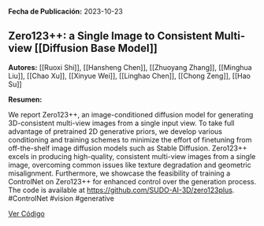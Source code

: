 **Fecha de Publicación:** 2023-10-23

## Zero123++: a Single Image to Consistent Multi-view [[Diffusion Base Model]]

**Autores:** [[Ruoxi Shi]], [[Hansheng Chen]], [[Zhuoyang Zhang]], [[Minghua Liu]], [[Chao Xu]], [[Xinyue Wei]], [[Linghao Chen]], [[Chong Zeng]], [[Hao Su]]

**Resumen:**

We report Zero123++, an image-conditioned diffusion model for generating
3D-consistent multi-view images from a single input view. To take full
advantage of pretrained 2D generative priors, we develop various conditioning
and training schemes to minimize the effort of finetuning from off-the-shelf
image diffusion models such as Stable Diffusion. Zero123++ excels in producing
high-quality, consistent multi-view images from a single image, overcoming
common issues like texture degradation and geometric misalignment. Furthermore,
we showcase the feasibility of training a ControlNet on Zero123++ for enhanced
control over the generation process. The code is available at
https://github.com/SUDO-AI-3D/zero123plus. #ControlNet #vision #generative

[Ver Código](https://github.com/SUDO-AI-3D)